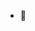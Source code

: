 - 👋 

<!---
peterhass/peterhass is a ✨ special ✨ repository because its `README.md` (this file) appears on your GitHub profile.
You can click the Preview link to take a look at your changes.
--->
